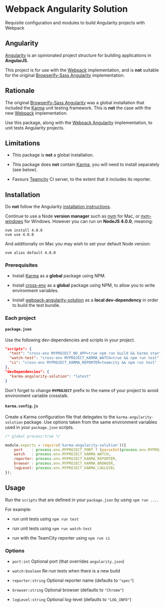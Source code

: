 # Webpack Angularity Solution

Requisite configuration and modules to build Angularity projects with Webpack

## Angularity

[Angularity](http://angularity.github.io/) is an opinionated project structure for building applications in **AngularJS**.

This project is for use with the [Webpack](https://webpack.github.io/) implementation, and is **not** suitable for the original [Browserify-Sass Angularity](https://github.com/angularity/node-angularity/) implementation.

## Rationale

The original [Browserify-Sass Angularity](https://github.com/angularity/node-angularity/) was a global installation that included the [Karma](https://www.npmjs.com/package/karma) unit testing framework. This is **not** the case with the new [Webpack](https://webpack.github.io/) implementation.
 
Use this package, along with the [Webpack Angularity](https://github.com/angularity/webpack-angularity-solution) implementation, to unit tests Angularity projects.

## Limitations

* This package is **not** a global installation.

* This package does **not** contain [Karma](http://karma-runner.github.io/), you will need to install separately (see below).

* Favours [Teamcity](https://www.jetbrains.com/teamcity/) CI server, to the extent that it includes its reporter.

## Installation

Do **not** follow the Angularity [installation instructions](http://angularity.github.io/start/installation/).

Continue to use a Node **version manager** such as [nvm](https://github.com/creationix/nvm) for Mac, or [nvm-windows](https://github.com/coreybutler/nvm-windows) for Windows. However you can run on **NodeJS 4.0.0**, meaning:

```
nvm install 4.0.0
nvm use 4.0.0
```

And additionally on Mac you may wish to set your default Node version:

```
nvm alias default 4.0.0
```

### Prerequisites

* Install [Karma](http://karma-runner.github.io/0.13/intro/installation.html) as a **global** package using NPM.

* Install [cross-env](https://www.npmjs.com/package/cross-env) as a **global** package using NPM, to allow you to write environment variables.

* Install [webpack-angularity-solution](https://github.com/angularity/webpack-angularity-solution) as a **local dev-dependency** in order to build the test bundle.

### Each project

#### `package.json`

Use the following dev-dependencies and scripts in your project.

```json
"scripts": {
  "test": "cross-env MYPROJECT_NO_APP=true npm run build && karma start",
  "watch-test": "cross-env MYPROJECT_KARMA_WATCH=true && npm run test",
  "ci": "cross-env MYPROJECT_KARMA_REPORTER=teamcity && npm run test"
},
"devDependencies": {
  "karma-angularity-solution": "latest"
}
```

Don't forget to change **`MYPROJECT`** prefix to the name of your project to avoid environment variable crosstalk.

#### `karma.config.js`

Create a Karma configuration file that delegates to the `karma-angularity-solution` package. Use options taken from the same environment variables used in your `package.json` scripts.

```javascript
/* global process:true */

module.exports = require('karma-angularity-solution')({
    port    : process.env.MYPROJECT_PORT ? (parseInt(process.env.MYPROJECT_PORT) + 1) : undefined,
    watch   : process.env.MYPROJECT_KARMA_WATCH,
    reporter: process.env.MYPROJECT_KARMA_REPORTER,
    browser : process.env.MYPROJECT_KARMA_BROWSER,
    logLevel: process.env.MYPROJECT_KARMA_LOGLEVEL
});
```

## Usage

Run the `scripts` that are defined in your `package.json` by using `npm run ...`.

For example:

* run unit tests using `npm run test`

* run unit tests using `npm run watch-test`

* run with the TeamCity reporter using `npm run ci`

### Options

* `port:int` Optional port (that overrides `angularity.json`)

* `watch:boolean` Re-run tests when there is a new build

* `reporter:string` Optional reporter name (defaults to `"spec"`)

* `browser:string` Optional browser (defaults to `"Chrome"`)

* `logLevel:string` Optional log-level (defaults to `"LOG_INFO"`)